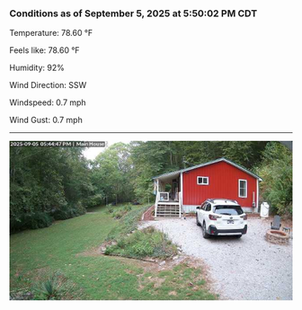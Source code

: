 ### Conditions as of September 5, 2025 at 5:50:02 PM CDT 

Temperature: 78.60 &deg;F

Feels like: 78.60 &deg;F

Humidity: 92%

Wind Direction: SSW

Windspeed: 0.7 mph

Wind Gust: 0.7 mph

---

<img src="./images/latest.jpeg"/>

